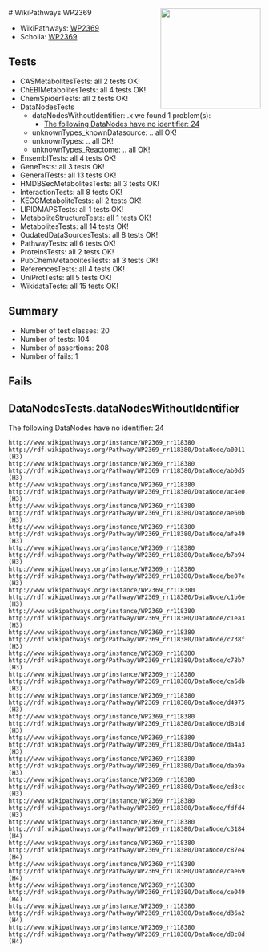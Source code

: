 <img style="float: right; width: 200px" src="https://upload.wikimedia.org/wikipedia/commons/thumb/8/83/Wplogo_with_text_500.png/640px-Wplogo_with_text_500.png" />
# WikiPathways WP2369

* WikiPathways: [WP2369](https://new.wikipathways.org/pathways/WP2369)
* Scholia: [WP2369](https://scholia.toolforge.org/wikipathways/WP2369)
## Tests
* CASMetabolitesTests: all 2 tests OK!
* ChEBIMetabolitesTests: all 4 tests OK!
* ChemSpiderTests: all 2 tests OK!
* DataNodesTests
    * dataNodesWithoutIdentifier: .x we found 1 problem(s):
        * [The following DataNodes have no identifier: 24](#8792c4b3)
    * unknownTypes_knownDatasource: .. all OK!
    * unknownTypes: .. all OK!
    * unknownTypes_Reactome: .. all OK!
* EnsemblTests: all 4 tests OK!
* GeneTests: all 3 tests OK!
* GeneralTests: all 13 tests OK!
* HMDBSecMetabolitesTests: all 3 tests OK!
* InteractionTests: all 8 tests OK!
* KEGGMetaboliteTests: all 2 tests OK!
* LIPIDMAPSTests: all 1 tests OK!
* MetaboliteStructureTests: all 1 tests OK!
* MetabolitesTests: all 14 tests OK!
* OudatedDataSourcesTests: all 8 tests OK!
* PathwayTests: all 6 tests OK!
* ProteinsTests: all 2 tests OK!
* PubChemMetabolitesTests: all 3 tests OK!
* ReferencesTests: all 4 tests OK!
* UniProtTests: all 5 tests OK!
* WikidataTests: all 15 tests OK!


## Summary

* Number of test classes: 20
* Number of tests: 104
* Number of assertions: 208
* Number of fails: 1

## Fails

<a name="8792c4b3" />

## DataNodesTests.dataNodesWithoutIdentifier

The following DataNodes have no identifier: 24
```
http://www.wikipathways.org/instance/WP2369_rr118380 http://rdf.wikipathways.org/Pathway/WP2369_rr118380/DataNode/a0011 (H3)
http://www.wikipathways.org/instance/WP2369_rr118380 http://rdf.wikipathways.org/Pathway/WP2369_rr118380/DataNode/ab0d5 (H3)
http://www.wikipathways.org/instance/WP2369_rr118380 http://rdf.wikipathways.org/Pathway/WP2369_rr118380/DataNode/ac4e0 (H3)
http://www.wikipathways.org/instance/WP2369_rr118380 http://rdf.wikipathways.org/Pathway/WP2369_rr118380/DataNode/ae60b (H3)
http://www.wikipathways.org/instance/WP2369_rr118380 http://rdf.wikipathways.org/Pathway/WP2369_rr118380/DataNode/afe49 (H3)
http://www.wikipathways.org/instance/WP2369_rr118380 http://rdf.wikipathways.org/Pathway/WP2369_rr118380/DataNode/b7b94 (H3)
http://www.wikipathways.org/instance/WP2369_rr118380 http://rdf.wikipathways.org/Pathway/WP2369_rr118380/DataNode/be07e (H3)
http://www.wikipathways.org/instance/WP2369_rr118380 http://rdf.wikipathways.org/Pathway/WP2369_rr118380/DataNode/c1b6e (H3)
http://www.wikipathways.org/instance/WP2369_rr118380 http://rdf.wikipathways.org/Pathway/WP2369_rr118380/DataNode/c1ea3 (H3)
http://www.wikipathways.org/instance/WP2369_rr118380 http://rdf.wikipathways.org/Pathway/WP2369_rr118380/DataNode/c738f (H3)
http://www.wikipathways.org/instance/WP2369_rr118380 http://rdf.wikipathways.org/Pathway/WP2369_rr118380/DataNode/c78b7 (H3)
http://www.wikipathways.org/instance/WP2369_rr118380 http://rdf.wikipathways.org/Pathway/WP2369_rr118380/DataNode/ca6db (H3)
http://www.wikipathways.org/instance/WP2369_rr118380 http://rdf.wikipathways.org/Pathway/WP2369_rr118380/DataNode/d4975 (H3)
http://www.wikipathways.org/instance/WP2369_rr118380 http://rdf.wikipathways.org/Pathway/WP2369_rr118380/DataNode/d8b1d (H3)
http://www.wikipathways.org/instance/WP2369_rr118380 http://rdf.wikipathways.org/Pathway/WP2369_rr118380/DataNode/da4a3 (H3)
http://www.wikipathways.org/instance/WP2369_rr118380 http://rdf.wikipathways.org/Pathway/WP2369_rr118380/DataNode/dab9a (H3)
http://www.wikipathways.org/instance/WP2369_rr118380 http://rdf.wikipathways.org/Pathway/WP2369_rr118380/DataNode/ed3cc (H3)
http://www.wikipathways.org/instance/WP2369_rr118380 http://rdf.wikipathways.org/Pathway/WP2369_rr118380/DataNode/fdfd4 (H3)
http://www.wikipathways.org/instance/WP2369_rr118380 http://rdf.wikipathways.org/Pathway/WP2369_rr118380/DataNode/c3184 (H4)
http://www.wikipathways.org/instance/WP2369_rr118380 http://rdf.wikipathways.org/Pathway/WP2369_rr118380/DataNode/c87e4 (H4)
http://www.wikipathways.org/instance/WP2369_rr118380 http://rdf.wikipathways.org/Pathway/WP2369_rr118380/DataNode/cae69 (H4)
http://www.wikipathways.org/instance/WP2369_rr118380 http://rdf.wikipathways.org/Pathway/WP2369_rr118380/DataNode/ce049 (H4)
http://www.wikipathways.org/instance/WP2369_rr118380 http://rdf.wikipathways.org/Pathway/WP2369_rr118380/DataNode/d36a2 (H4)
http://www.wikipathways.org/instance/WP2369_rr118380 http://rdf.wikipathways.org/Pathway/WP2369_rr118380/DataNode/d8c8d (H4)
```

